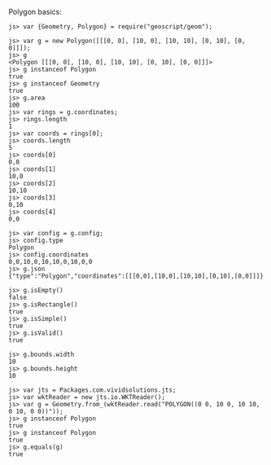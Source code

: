 Polygon basics:

    js> var {Geometry, Polygon} = require("geoscript/geom");

    js> var g = new Polygon([[[0, 0], [10, 0], [10, 10], [0, 10], [0, 0]]]);
    js> g
    <Polygon [[[0, 0], [10, 0], [10, 10], [0, 10], [0, 0]]]>
    js> g instanceof Polygon
    true
    js> g instanceof Geometry
    true
    js> g.area
    100
    js> var rings = g.coordinates;
    js> rings.length
    1
    js> var coords = rings[0];
    js> coords.length
    5
    js> coords[0]
    0,0
    js> coords[1]
    10,0
    js> coords[2]
    10,10
    js> coords[3]
    0,10
    js> coords[4]
    0,0

    js> var config = g.config;
    js> config.type
    Polygon
    js> config.coordinates
    0,0,10,0,10,10,0,10,0,0
    js> g.json
    {"type":"Polygon","coordinates":[[[0,0],[10,0],[10,10],[0,10],[0,0]]]}

    js> g.isEmpty()
    false
    js> g.isRectangle()
    true
    js> g.isSimple()
    true
    js> g.isValid()
    true
    
    js> g.bounds.width
    10
    js> g.bounds.height
    10

    js> var jts = Packages.com.vividsolutions.jts;
    js> var wktReader = new jts.io.WKTReader();
    js> var g = Geometry.from_(wktReader.read("POLYGON((0 0, 10 0, 10 10, 0 10, 0 0))"));
    js> g instanceof Polygon
    true
    js> g instanceof Polygon
    true
    js> g.equals(g)
    true
 